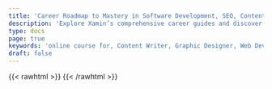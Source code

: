 ```yaml
---
title: 'Career Roadmap to Mastery in Software Development, SEO, Content & More.'
description: 'Explore Xamin’s comprehensive career guides and discover the path to mastery in fields like SEO, content, graphic design, and beyond.'
type: docs
page: true
keywords: 'online course for, Content Writer, Graphic Designer, Web Developer, Software Engineer, Frontend Developer graphic designer, UI designer, digital marketing'
draft: false
---
```


{{< rawhtml >}}
{{< /rawhtml >}}
